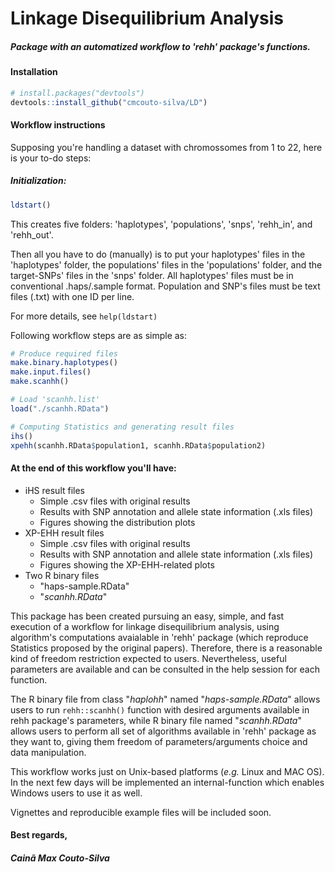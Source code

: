 # Linkage Disequilibrium Analysis

##### Package with an automatized workflow to 'rehh' package's functions. 

#### Installation
```r
# install.packages("devtools")
devtools::install_github("cmcouto-silva/LD")
```

#### Workflow instructions

Supposing you're handling a dataset with chromossomes from 1 to 22, here is your to-do steps:

##### **Initialization:**
```r
ldstart()
```

This creates five folders: 'haplotypes', 'populations', 'snps', 'rehh_in', and 'rehh_out'.

Then all you have to do (manually) is to put your haplotypes' files in the 'haplotypes' folder, the populations' files in the 'populations' folder, and the target-SNPs' files in the 'snps' folder. All haplotypes' files must be in conventional  .haps/.sample format. Population and SNP's files must be text files (.txt) with one ID per line.

For more details, see `help(ldstart)`


Following workflow steps are as simple as:
```r
# Produce required files
make.binary.haplotypes()
make.input.files()
make.scanhh()

# Load 'scanhh.list'
load("./scanhh.RData")

# Computing Statistics and generating result files
ihs()
xpehh(scanhh.RData$population1, scanhh.RData$population2)
```

#### **At the end of this workflow you'll have:**
- iHS result files
  - Simple .csv files with original results
  - Results with SNP annotation and allele state information (.xls files)
  - Figures showing the distribution plots
- XP-EHH result files
  - Simple .csv files with original results
  - Results with SNP annotation and allele state information (.xls files)
  - Figures showing the XP-EHH-related plots
- Two R binary files
  - "haps-sample.RData" 
  - "_scanhh.RData_"  

This package has been created pursuing an easy, simple, and fast execution of a workflow for linkage disequilibrium analysis,
using algorithm's computations avaialable in 'rehh' package (which reproduce Statistics proposed by the original papers). 
Therefore, there is a reasonable kind of freedom restriction expected to users. 
Nevertheless, useful parameters are available and can be consulted in the help session for each function.

The R binary file from class "_haplohh_" named "_haps-sample.RData_" allows users to run `rehh::scanhh()` function with 
desired arguments available in rehh package's parameters, while R binary file named "_scanhh.RData_" allows users 
to perform all set of algorithms available in 'rehh' package as they want to, giving them freedom of parameters/arguments 
choice and data manipulation.

This workflow works just on Unix-based platforms (_e.g._ Linux and MAC OS).
In the next few days will be implemented an internal-function which enables Windows users to use it as well.

Vignettes and reproducible example files will be included soon.

#### Best regards,
##### Cainã Max Couto-Silva













